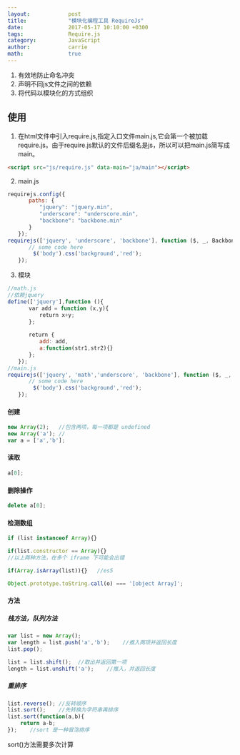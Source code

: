 ```yaml
---
layout:            post
title:             "模块化编程工具 RequireJs"
date:              2017-05-17 10:10:00 +0300
tags:              Require.js
category:          JavaScript
author:            carrie
math:              true
---
```

1. 有效地防止命名冲突
2. 声明不同js文件之间的依赖
3. 将代码以模块化的方式组织

## 使用
1. 在html文件中引入require.js,指定入口文件main.js,它会第一个被加载require.js。由于require.js默认的文件后缀名是js，所以可以把main.js简写成main。
```html
<script src="js/require.js" data-main="ja/main"></script>
```
2. main.js
```javascript
requirejs.config({
　　　　paths: {
　　　　　　"jquery": "jquery.min",
　　　　　　"underscore": "underscore.min",
　　　　　　"backbone": "backbone.min"
　　　　}
　　});
requirejs(['jquery', 'underscore', 'backbone'], function ($, _, Backbone){
　　　　// some code here
        $('body').css('background','red');
　　});
```
3. 模块
```javascript
//math.js
//依赖jquery
define(['jquery'],function (){
　　　　var add = function (x,y){
　　　　　　return x+y;
　　　　};
       
　　　　return {
　　　　　　add: add,
          a:function(str1,str2){}
　　　　};
　　});
//main.js
requirejs(['jquery', 'math','underscore', 'backbone'], function ($, _, Backbone){
　　　　// some code here
        $('body').css('background','red');
　　});

```

#### 创建
```javascript
new Array(2);   //包含两项，每一项都是 undefined
new Array('a'); //
var a = ['a','b'];
```
#### 读取
```javascript
a[0];
```

#### 删除操作
```javascript
delete a[0];
```

#### 检测数组
```javascript
if (list instanceof Array){} 

if(list.constructor == Array){}
//以上两种方法，在多个 iframe 下可能会出错

if(Array.isArray(list)){}   //es5

Object.prototype.toString.call(o) === '[object Array]';
```

#### 方法
##### 栈方法，队列方法
```javascript
var list = new Array();
var length = list.push('a','b');    //推入两项并返回长度
list.pop();

list = list.shift();  //取出并返回第一项
length = list.unshift('a');    //推入，并返回长度
```
##### 重排序
```javascript
list.reverse(); //反转顺序
list.sort();    //先转换为字符串再排序
list.sort(function(a,b){
    return a-b;
});    //sort 是一种冒泡排序
```
sort()方法需要多次计算


